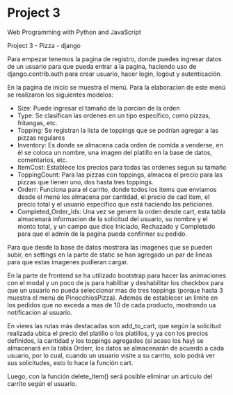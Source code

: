 # Project 3

Web Programming with Python and JavaScript

Project 3 - Pizza - django

Para empezar tenemos la pagina de registro, donde puedes ingresar datos de un usuario para que pueda entrar a la pagina, haciendo uso 
de django.contrib.auth para crear usuario, hacer login, logout y autenticación.

En la pagina de inicio se muestra el menú. Para la elaboracion de este menú se realizaron los siguientes modelos: 

- Size: Puede ingresar el tamaño de la porcion de la orden
- Type: Se clasifican las ordenes en un tipo específico, como pizzas, fritangas, etc.
- Topping: Se registran la lista de toppings que se podrían agregar a las pizzas regulares
- Inventory: Es donde se almacena cada orden de comida a venderse, en él se coloca un nombre, una imagen del platillo en la base de datos, comentarios, etc.
- ItemCost: Establece los precios para todas las ordenes segun su tamaño
- ToppingCount: Para las pizzas con toppings, almacea el precio para las pizzas que tienen uno, dos hasta tres toppings.
- Orderr: Funciona para el carrito, donde todos los items que enviamos desde el menú los almacena por cantidad, el precio de cad item, el precio total y el usuario específico que está haciendo las peticiones.
- Completed_Order_Ids: Una vez se genere la orden desde cart, esta tabla almacenará informacion de la solicitud del usuario, su nombre y el monto total, y un campo que dice Iniciado, Rechazado y Completado para que el admin de la pagina pueda confirmar su pedido.

Para que desde la base de datos mostrara las imagenes que se pueden subir, en settings en la parte de static se han agregado un par de lineas para que estas imagenes pudieran cargar.

En la parte de frontend se ha utilizado bootstrap para hacer las animaciones con el modal y un poco de js para habilitar y deshabilitar los checkbox para que un usuario no pueda seleccionar mas de tres toppings (porque hasta 3 muestra el menú de PinocchiosPizza). Además de establecer un limite en los pedidos que no exceda a mas de 10 de cada producto, mostrando ua notificacion al usuario.

En views las rutas más destacadas son add_to_cart, que según la solicitud realizada ubica el precio del platillo o los platillos, y ya con los precios definidos, la cantidad y los toppings agregados (si acaso los hay) se almacenará en la tabla Orderr, los datos se almacenarán de acuerdo a cada usuario, por lo cual, cuando un usuario visite a su carrito, solo podrá ver sus solicitudes, esto lo hace la función cart.

Luego, con la función delete_item() será posible eliminar un articulo del carrito según el usuario.
